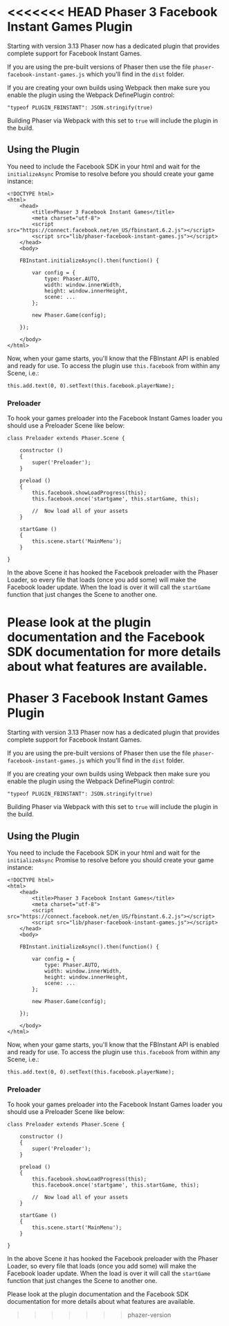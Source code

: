 <<<<<<< HEAD
Phaser 3 Facebook Instant Games Plugin
======================================

Starting with version 3.13 Phaser now has a dedicated plugin that provides complete support for Facebook Instant Games.

If you are using the pre-built versions of Phaser then use the file `phaser-facebook-instant-games.js` which you'll find in the `dist` folder.

If you are creating your own builds using Webpack then make sure you enable the plugin using the Webpack DefinePlugin control:

```
"typeof PLUGIN_FBINSTANT": JSON.stringify(true)
```

Building Phaser via Webpack with this set to `true` will include the plugin in the build.

## Using the Plugin

You need to include the Facebook SDK in your html and wait for the `initializeAsync` Promise to resolve before you should create your game instance:

```
<!DOCTYPE html>
<html>
    <head>
        <title>Phaser 3 Facebook Instant Games</title>
        <meta charset="utf-8">
        <script src="https://connect.facebook.net/en_US/fbinstant.6.2.js"></script>
        <script src="lib/phaser-facebook-instant-games.js"></script>
    </head>
    <body>

    FBInstant.initializeAsync().then(function() {

        var config = {
            type: Phaser.AUTO,
            width: window.innerWidth,
            height: window.innerHeight,
            scene: ...
        };

        new Phaser.Game(config);

    });

    </body>
</html>
```

Now, when your game starts, you'll know that the FBInstant API is enabled and ready for use. To access the plugin use `this.facebook` from within any Scene, i.e.:

```
this.add.text(0, 0).setText(this.facebook.playerName);
```

### Preloader

To hook your games preloader into the Facebook Instant Games loader you should use a Preloader Scene like below:

```
class Preloader extends Phaser.Scene {

    constructor ()
    {
        super('Preloader');
    }

    preload ()
    {
        this.facebook.showLoadProgress(this);
        this.facebook.once('startgame', this.startGame, this);

        //  Now load all of your assets
    }

    startGame ()
    {
        this.scene.start('MainMenu');
    }

}
```

In the above Scene it has hooked the Facebook preloader with the Phaser Loader, so every file that loads (once you add some) will make the Facebook loader update. When the load is over it will call the `startGame` function that just changes the Scene to another one.

Please look at the plugin documentation and the Facebook SDK documentation for more details about what features are available.
=======
Phaser 3 Facebook Instant Games Plugin
======================================

Starting with version 3.13 Phaser now has a dedicated plugin that provides complete support for Facebook Instant Games.

If you are using the pre-built versions of Phaser then use the file `phaser-facebook-instant-games.js` which you'll find in the `dist` folder.

If you are creating your own builds using Webpack then make sure you enable the plugin using the Webpack DefinePlugin control:

```
"typeof PLUGIN_FBINSTANT": JSON.stringify(true)
```

Building Phaser via Webpack with this set to `true` will include the plugin in the build.

## Using the Plugin

You need to include the Facebook SDK in your html and wait for the `initializeAsync` Promise to resolve before you should create your game instance:

```
<!DOCTYPE html>
<html>
    <head>
        <title>Phaser 3 Facebook Instant Games</title>
        <meta charset="utf-8">
        <script src="https://connect.facebook.net/en_US/fbinstant.6.2.js"></script>
        <script src="lib/phaser-facebook-instant-games.js"></script>
    </head>
    <body>

    FBInstant.initializeAsync().then(function() {

        var config = {
            type: Phaser.AUTO,
            width: window.innerWidth,
            height: window.innerHeight,
            scene: ...
        };

        new Phaser.Game(config);

    });

    </body>
</html>
```

Now, when your game starts, you'll know that the FBInstant API is enabled and ready for use. To access the plugin use `this.facebook` from within any Scene, i.e.:

```
this.add.text(0, 0).setText(this.facebook.playerName);
```

### Preloader

To hook your games preloader into the Facebook Instant Games loader you should use a Preloader Scene like below:

```
class Preloader extends Phaser.Scene {

    constructor ()
    {
        super('Preloader');
    }

    preload ()
    {
        this.facebook.showLoadProgress(this);
        this.facebook.once('startgame', this.startGame, this);

        //  Now load all of your assets
    }

    startGame ()
    {
        this.scene.start('MainMenu');
    }

}
```

In the above Scene it has hooked the Facebook preloader with the Phaser Loader, so every file that loads (once you add some) will make the Facebook loader update. When the load is over it will call the `startGame` function that just changes the Scene to another one.

Please look at the plugin documentation and the Facebook SDK documentation for more details about what features are available.
>>>>>>> phazer-version
